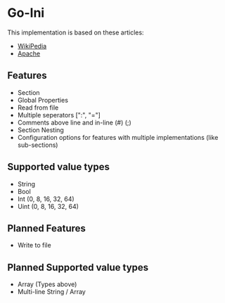 # Go-Ini

This implementation is based on these articles:
- [WikiPedia](https://en.wikipedia.org/wiki/INI_file) 
- [Apache](http://commons.apache.org/proper/commons-configuration/apidocs/org/apache/commons/configuration2/INIConfiguration.html)

## Features

- Section
- Global Properties
- Read from file
- Multiple seperators [":", "="]
- Comments above line and in-line (#) (;)
- Section Nesting
- Configuration options for features with multiple implementations (like sub-sections)

## Supported value types

- String
- Bool
- Int (0, 8, 16, 32, 64)
- Uint (0, 8, 16, 32, 64)

## Planned Features

- Write to file

## Planned Supported value types

- Array (Types above)
- Multi-line String / Array

